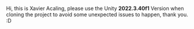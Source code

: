 Hi, this is Xavier Acaling, please use the Unity **2022.3.40f1** Version when cloning the project to avoid some unexpected issues to happen, thank you. :D 
